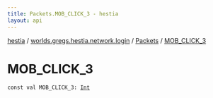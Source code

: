 ```yaml
---
title: Packets.MOB_CLICK_3 - hestia
layout: api
---
```


<div class='api-docs-breadcrumbs'><a href="../../index.html">hestia</a> / <a href="../index.html">worlds.gregs.hestia.network.login</a> / <a href="index.html">Packets</a> / <a href="./-m-o-b_-c-l-i-c-k_3.html">MOB_CLICK_3</a></div>

# MOB_CLICK_3

<div class="signature"><code><span class="keyword">const</span> <span class="keyword">val </span><span class="identifier">MOB_CLICK_3</span><span class="symbol">: </span><a href="https://kotlinlang.org/api/latest/jvm/stdlib/kotlin/-int/index.html"><span class="identifier">Int</span></a></code></div>
